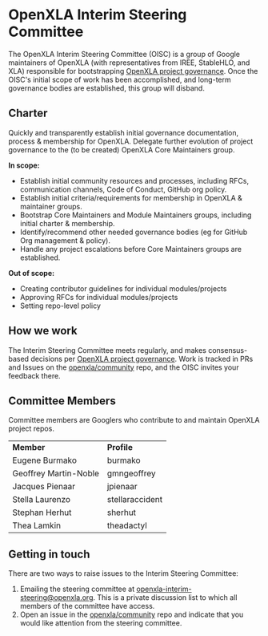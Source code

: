 # OpenXLA Interim Steering Committee

The OpenXLA Interim Steering Committee (OISC) is a group of Google maintainers of OpenXLA (with representatives from IREE, StableHLO, and XLA) responsible for bootstrapping [OpenXLA project governance](https://github.com/openxla/community/blob/main/GOVERNANCE.md). Once the OISC's initial scope of work has been accomplished, and long-term governance bodies are established, this group will disband. 

## Charter

Quickly and transparently establish initial governance documentation, process & membership for OpenXLA. Delegate further evolution of project governance to the (to be created) OpenXLA Core Maintainers group. 

**In scope:**

* Establish initial community resources and processes, including RFCs, communication channels, Code of Conduct, GitHub org policy.
* Establish initial criteria/requirements for membership in OpenXLA & maintainer groups. 
* Bootstrap Core Maintainers and Module Maintainers groups, including initial charter & membership. 
* Identify/recommend other needed governance bodies (eg for GitHub Org management & policy).
* Handle any project escalations before Core Maintainers groups are established. 

**Out of scope:**

* Creating contributor guidelines for individual modules/projects
* Approving RFCs for individual modules/projects
* Setting repo-level policy 

## How we work 

The Interim Steering Committee meets regularly, and makes consensus-based decisions per [OpenXLA project governance](https://github.com/openxla/community/blob/main/GOVERNANCE.md).  Work is tracked in PRs and Issues on the [openxla/community](https://github.com/openxla/community/tree/main/meetings) repo, and the OISC invites your feedback there.

## Committee Members

Committee members are Googlers who contribute to and maintain OpenXLA project repos.

<table>
  <tr>
   <td><strong>Member </strong>
   </td>
   <td><strong>Profile</strong>
   </td>
  </tr>
  <tr>
   <td>Eugene Burmako
   </td>
   <td>burmako
   </td>
  </tr>
  <tr>
   <td>Geoffrey Martin-Noble
   </td>
   <td>gmngeoffrey
   </td>
  </tr>
  <tr>
   <td>Jacques Pienaar
   </td>
   <td>jpienaar
   </td>
  </tr>
  <tr>
   <td>Stella Laurenzo
   </td>
   <td>stellaraccident
   </td>
  </tr>
  <tr>
   <td>Stephan Herhut
   </td>
   <td>sherhut
   </td>
  </tr>
  <tr>
   <td>Thea Lamkin
   </td>
   <td>theadactyl
   </td>
  </tr>
</table>


## Getting in touch

There are two ways to raise issues to the Interim Steering Committee:



1. Emailing the steering committee at [openxla-interim-steering@openxla.org](mailto:openxla-interim-steering@openxla.org). This is a private discussion list to which all members of the committee have access.
2. Open an issue in the [openxla/community](https://github.com/openxla/community/tree/main/meetings) repo and indicate that you would like attention from the steering committee. 
